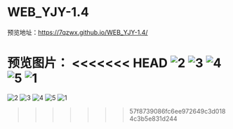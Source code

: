 # WEB_YJY-1.4

预览地址：https://7qzwx.github.io/WEB_YJY-1.4/

预览图片：
<<<<<<< HEAD
![2](F:/Typora/放图片视频文件夹/0553d823-63bb-4de3-998d-d129630d15b6.png)
![3](F:/Typora/放图片视频文件夹/ffac1b56-3966-4e47-85bb-6cf7335df21d.png)
![4](F:/Typora/放图片视频文件夹/1858458f-d559-4150-9d41-cf6ef66a33ee.png)
![5](F:/Typora/放图片视频文件夹/f6123702-0567-48db-a05c-08f956116095.png)
![1](F:/Typora/放图片视频文件夹/f319a4bf-15ca-49b2-a75f-1cdd69e3fcc6.png)
=======
![2](https://github.com/7qzwx/WEB_YJY-1.4/assets/162036223/0553d823-63bb-4de3-998d-d129630d15b6)
![3](https://github.com/7qzwx/WEB_YJY-1.4/assets/162036223/ffac1b56-3966-4e47-85bb-6cf7335df21d)
![4](https://github.com/7qzwx/WEB_YJY-1.4/assets/162036223/1858458f-d559-4150-9d41-cf6ef66a33ee)
![5](https://github.com/7qzwx/WEB_YJY-1.4/assets/162036223/f6123702-0567-48db-a05c-08f956116095)
![1](https://github.com/7qzwx/WEB_YJY-1.4/assets/162036223/f319a4bf-15ca-49b2-a75f-1cdd69e3fcc6)

>>>>>>> 57f8739086fc6ee972649c3d0184c3b5e831d244
